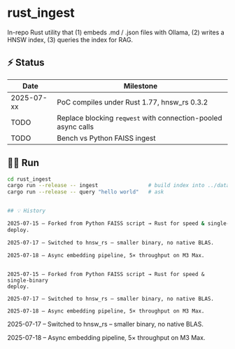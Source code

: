 # rust_ingest

In-repo Rust utility that (1) embeds .md / .json files with Ollama,
(2) writes a HNSW index, (3) queries the index for RAG.

## ⚡ Status

| Date | Milestone |
|------|-----------|
| 2025-07-xx | PoC compiles under Rust 1.77, hnsw_rs 0.3.2 |
| TODO | Replace blocking `reqwest` with connection-pooled async calls |
| TODO | Bench vs Python FAISS ingest |

## 🏃‍♂️ Run

```bash
cd rust_ingest
cargo run --release -- ingest                # build index into ../data/
cargo run --release -- query "hello world"   # ask


## 💡 History

2025-07-15 – Forked from Python FAISS script → Rust for speed & single-binary
deploy.

2025-07-17 – Switched to hnsw_rs – smaller binary, no native BLAS.

2025-07-18 – Async embedding pipeline, 5× throughput on M3 Max.
```

```text

```

```text
2025-07-15 – Forked from Python FAISS script → Rust for speed & single-binary
deploy.

2025-07-17 – Switched to hnsw_rs – smaller binary, no native BLAS.

2025-07-18 – Async embedding pipeline, 5× throughput on M3 Max.
```

2025-07-17 – Switched to hnsw_rs – smaller binary, no native BLAS.

2025-07-18 – Async embedding pipeline, 5× throughput on M3 Max.

```text

```

